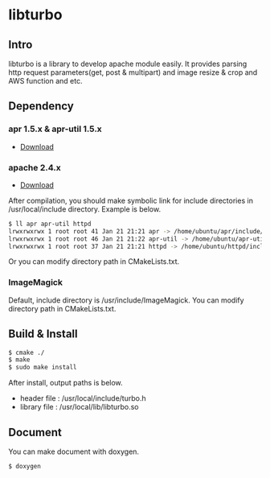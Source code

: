 # libturbo

## Intro

libturbo is a library to develop apache module easily.
It provides parsing http request parameters(get, post & multipart) and image resize & crop and AWS function and etc.

## Dependency

### apr 1.5.x & apr-util 1.5.x

- [Download](https://apr.apache.org/download.cgi)

### apache 2.4.x

- [Download](http://httpd.apache.org/download.cgi#apache24)

After compilation, you should make symbolic link for include directories in /usr/local/include directory.
Example is below.

```bash
$ ll apr apr-util httpd
lrwxrwxrwx 1 root root 41 Jan 21 21:21 apr -> /home/ubuntu/apr/include/apr-1/
lrwxrwxrwx 1 root root 46 Jan 21 21:22 apr-util -> /home/ubuntu/apr-util/include/apr-1/
lrwxrwxrwx 1 root root 37 Jan 21 21:21 httpd -> /home/ubuntu/httpd/include/
```

Or you can modify directory path in CMakeLists.txt.

### ImageMagick

Default, include directory is /usr/include/ImageMagick.
You can modify directory path in CMakeLists.txt.

## Build & Install

```bash
$ cmake ./
$ make
$ sudo make install
```

After install, output paths is below.

- header file : /usr/local/include/turbo.h
- library file : /usr/local/lib/libturbo.so

## Document

You can make document with doxygen.

```bash
$ doxygen
```

